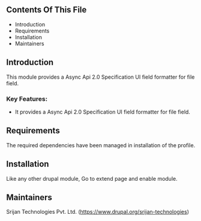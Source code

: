## Contents Of This File

  * Introduction
  * Requirements
  * Installation
  * Maintainers

## Introduction

This module provides a Async Api 2.0 Specification UI field formatter for file
field.

### Key Features:

  * It provides a Async Api 2.0 Specification UI field formatter for file field.

## Requirements

The required dependencies have been managed in installation of the profile.

## Installation

Like any other drupal module, Go to extend page and enable module.

## Maintainers

Srijan Technologies Pvt. Ltd. (https://www.drupal.org/srijan-technologies)
